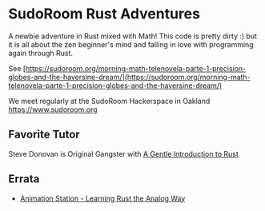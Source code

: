 # SudoRoom Rust Adventures

A newbie adventure in Rust mixed with Math!
This code is pretty dirty :) but it is all about the zen beginner's mind and falling in love with programming again through Rust.

See [https://sudoroom.org/morning-math-telenovela-parte-1-precision-globes-and-the-haversine-dream/](https://sudoroom.org/morning-math-telenovela-parte-1-precision-globes-and-the-haversine-dream/)

We meet regularly at the SudoRoom Hackerspace in Oakland
https://www.sudoroom.org

## Favorite Tutor

Steve Donovan is Original Gangster with [A Gentle Introduction to Rust](https://stevedonovan.github.io/rust-gentle-intro/readme.html)

## Errata

* [Animation Station - Learning Rust the Analog Way](https://sudoroom.org/animation-station-lets-learn-memory-with-arrays-vectors/)